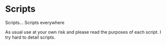 # Scripts
Scripts... Scripts everywhere

As usual use at your own risk and please read the purposes of each script.
I try hard to detail scripts.

